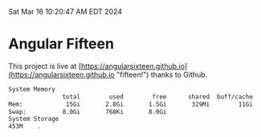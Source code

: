 Sat Mar 16 10:20:47 AM EDT 2024

# Angular Fifteen


This project is live at [https://angularsixteen.github.io](https://angularsixteen.github.io "fifteen!") thanks to Github.

```bash
System Memory
               total        used        free      shared  buff/cache   available
Mem:            15Gi       2.8Gi       1.5Gi       329Mi        11Gi        12Gi
Swap:          8.0Gi       768Ki       8.0Gi
System Storage
453M	.
